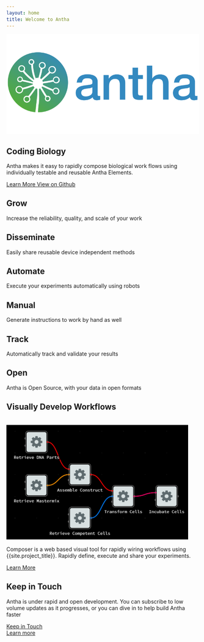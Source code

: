 ```yaml
---
layout: home
title: Welcome to Antha
---
```


<section id="future" class="main-bg">
  <div class="panel left">
    <img src="/images/logos/a-logo-color-416.svg">
    <summary>
      <h1>Coding Biology</h1>
      <p>Antha makes it easy to rapidly compose biological work flows using individually testable and reusable Antha Elements.</p>
      <a href="/docs/intro.html">
        <paper-button raised unresolved>
          <core-icon icon="archive"></core-icon> Learn More
        </paper-button>
      </a>
      <a href="https://github.com/Synthace/antha">
        <paper-button class="github" unresolved>
          <core-icon icon="social:post-github"></core-icon> View on Github
        </paper-button>
      </a>
    </summary>
  </div>
</section>

<section id="learn" class="main-purple">
  <div class="panel right">
    <summary>
      <learn-tabs></learn-tabs>
    </summary>
  </div>
</section>

<section id="why-antha" class="main-bg">
  <div class="panel right">
    <summary>
		<div layout horizontal justified>
			<div id="grow">
				<segment layout vertical>
					<h2><core-icon src="images/noun/grow.svg" class="icon-big"></core-icon> Grow</h2>
					<p>Increase the reliability, quality, and scale of your work</p>					
				</segment>
		  	</div>
			<div id="disseminate">
				<segment layout vertical>
					<h2><core-icon src="images/noun/disseminate.svg" class="icon-big"></core-icon> Disseminate</h2>
					<p>Easily share reusable device independent methods</p>					
				</segment>
		  	</div>
    	</div>
		<div layout horizontal justified>
			<div id="automate">
				<segment layout vertical>
					<h2><core-icon src="images/noun/robot.svg" class="icon-big"></core-icon> Automate</h2>
					<p>Execute your experiments automatically using robots</p>					
				</segment>
		  	</div>
			<div id="manual">
				<segment layout vertical>
					<h2><core-icon src="images/noun/scientist.svg" class="icon-big"></core-icon> Manual</h2>
					<p>Generate instructions to work by hand as well</p>					
				</segment>
		  	</div>
		</div>
		<div layout horizontal justified>
			<div id="track">
				<segment layout vertical>
					<h2><core-icon src="images/noun/data.svg" class="icon-big"></core-icon> Track</h2>
					<p>Automatically track and validate your results</p>					
				</segment>
		  	</div>
			<div id="open">
				<segment layout vertical>
					<h2><core-icon src="images/noun/unlock.png" class="icon-big"></core-icon> Open</h2>
					<p>Antha is Open Source, with your data in open formats</p>					
				</segment>
		  	</div>
		</div>
	</summary>
  </div>
</section>

<section id="composer" class="main-purple">
  <div class="panel">
    <summary style="transform: translateZ(0);">
      <h1>Visually Develop Workflows</h1>
	  <br>
      <a href="/docs/concepts/flow-based-programming.html" target="_blank">
        <img src="/images/flow-gui.png" height="300" alt="Learn More About Composition" title="Learn More About Composition">
      </a>
      <div>
        <p>
        Composer is a web based visual tool for rapidly wiring workflows using {{site.project_title}}. Rapidly define, execute and share your experiments.
        </p>
        <a href="/docs/concepts/flow-based-programming.html" target="_blank">
          <paper-button>
            <core-icon icon="arrow-forward"></core-icon> Learn More
          </paper-button>
        </a>
      </div>
    </summary>
  </div>
</section>

<section id="keep-in-touch" class="main-bg">
  <div class="panel right">
    <summary>
      <h1>Keep in Touch</h1>
      <p>Antha is under rapid and open development. You can subscribe to low volume updates as it progresses, or you can dive in to help build Antha faster</p>
	  <div layout horizontal justified>
		  <div></div>
		  <div>
	  		<a href="https://groups.google.com/a/antha-lang.org/group/antha-dev/boxsubscribe">
		  	  	<paper-button raised>
		  			<core-icon icon="mail"></core-icon> Keep in Touch
				</paper-button>
			</a>
		  </div>
		  <div></div>
		  <div>	
      		<a href="/docs/intro.html">
        		<paper-button raised>
          	  		<core-icon icon="arrow-forward"></core-icon> Learn more
        		</paper-button>
      	  	</a>
		  </div>
		  <div></div>
    </summary>
  </div>
</section>
